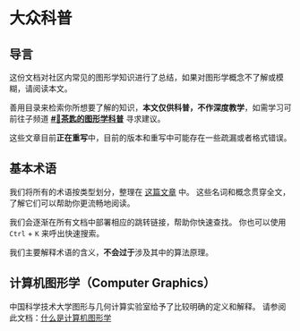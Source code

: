 # 大众科普

## 导言

这份文档对社区内常见的图形学知识进行了总结，如果对图形学概念不了解或模糊，请阅读本文。

善用目录来检索你所想要了解的知识，**本文仅供科普，不作深度教学**，如需学习可前往子频道 [**#🤯茶匙的图形学科普**](https://pd.qq.com/s/bk3goy6tk) 寻求建议。

这些文章目前**正在重写**中，目前的版本和重写中可能存在一些疏漏或者格式错误。

## 基本术语

我们将所有的术语按类型划分，整理在 [这篇文章](terms.md) 中。
这些名词和概念贯穿全文，了解它们可以帮助你更流畅地阅读。

我们会逐渐在所有文档中部署相应的跳转链接，帮助你快速查找。
你也可以使用 `Ctrl` + `K` 来呼出快速搜索。

我们主要解释术语的含义，**不会过于**涉及其中的算法原理。

## 计算机图形学（Computer Graphics）

中国科学技术大学图形与几何计算实验室给予了比较明确的定义和解释。
请参阅此文档：[什么是计算机图形学](http://staff.ustc.edu.cn/~lgliu/Resources/CG/What_is_CG.htm)